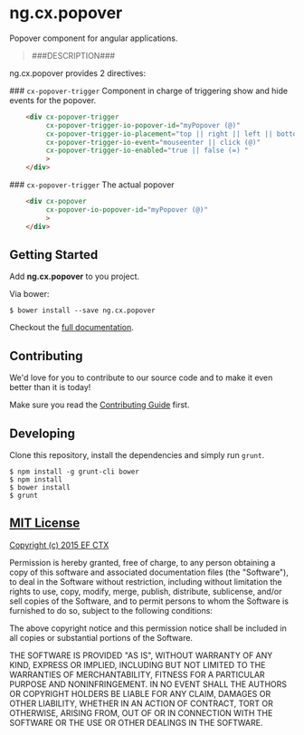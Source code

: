 # ng.cx.popover

Popover component for angular applications.

> ###DESCRIPTION###

ng.cx.popover provides 2 directives:

### `cx-popover-trigger`
Component in charge of triggering show and hide events for the popover.

```html
    <div cx-popover-trigger
         cx-popover-trigger-io-popover-id="myPopover (@)"
         cx-popover-trigger-io-placement="top || right || left || bottom (@)"
         cx-popover-trigger-io-event="mouseenter || click (@)"
         cx-popover-trigger-io-enabled="true || false (=) "
         >
    </div>
```

### `cx-popover-trigger`
The actual popover

```html
    <div cx-popover
         cx-popover-io-popover-id="myPopover (@)"
         >
    </div>
```

## Getting Started

Add **ng.cx.popover** to you project.

Via bower:

```
$ bower install --save ng.cx.popover
```

Checkout the [full documentation](https://github.com/ef-ctx/ng.cx.popover).

## Contributing

We'd love for you to contribute to our source code and to make it even better than it is today!

Make sure you read the [Contributing Guide](CONTRIBUTING.md) first.


## Developing

Clone this repository, install the dependencies and simply run `grunt`.

```
$ npm install -g grunt-cli bower
$ npm install
$ bower install
$ grunt
```

## [MIT License](LICENSE)

[Copyright (c) 2015 EF CTX](https://raw.githubusercontent.com/EFEducationFirstMobile/oss/master/LICENSE)

Permission is hereby granted, free of charge, to any person obtaining a copy of
this software and associated documentation files (the "Software"), to deal in
the Software without restriction, including without limitation the rights to
use, copy, modify, merge, publish, distribute, sublicense, and/or sell copies of
the Software, and to permit persons to whom the Software is furnished to do so,
subject to the following conditions:

The above copyright notice and this permission notice shall be included in all
copies or substantial portions of the Software.

THE SOFTWARE IS PROVIDED "AS IS", WITHOUT WARRANTY OF ANY KIND, EXPRESS OR
IMPLIED, INCLUDING BUT NOT LIMITED TO THE WARRANTIES OF MERCHANTABILITY, FITNESS
FOR A PARTICULAR PURPOSE AND NONINFRINGEMENT. IN NO EVENT SHALL THE AUTHORS OR
COPYRIGHT HOLDERS BE LIABLE FOR ANY CLAIM, DAMAGES OR OTHER LIABILITY, WHETHER
IN AN ACTION OF CONTRACT, TORT OR OTHERWISE, ARISING FROM, OUT OF OR IN
CONNECTION WITH THE SOFTWARE OR THE USE OR OTHER DEALINGS IN THE SOFTWARE.
